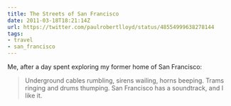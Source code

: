 ```yaml
---
title: The Streets of San Francisco
date: 2011-03-18T18:21:14Z
url: https://twitter.com/paulrobertlloyd/status/48554999638278144
tags:
- travel
- san_francisco
---
```

Me, after a day spent exploring my former home of San Francisco:

> Underground cables rumbling, sirens wailing, horns beeping. Trams ringing and drums thumping. San Francisco has a soundtrack, and I like it.
